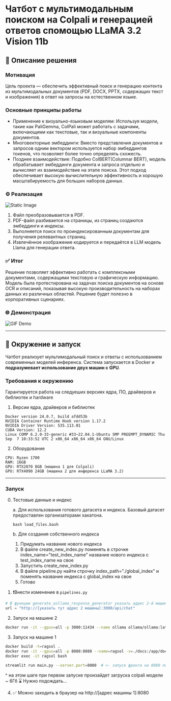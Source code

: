 # Чатбот с мультимодальным поиском на Colpali и генерацией ответов спомощью LLaMA 3.2 Vision 11b

## 🚀 Описание решения

### Мотивация  

Цель проекта — обеспечить эффективный поиск и генерацию контента из мультимодальных документов (PDF, DOCX, PPTX, содержащих текст и изображения) в ответ на запросы на естественном языке.  

### Основные принципы работы  

- Применение к визуально-языковым моделям: Используя модели, такие как PaliGemma, ColPali может работать с задачами, включающими как текстовые, так и визуальные компоненты документов.
- Многовекторные эмбеддинги: Вместо представления документов и запросов одним вектором используется набор эмбеддингов токенов, что позволяет более точно определять схожесть. 
- Позднее взаимодействие: Подобно ColBERT(Columnar BERT), модель обрабатывает эмбеддинги документа и запроса отдельно и вычисляет их взаимодействие на этапе поиска. Этот подход обеспечивает высокую вычислительную эффективность и хорошую масштабируемость для больших наборов данных. 


### ⚙️ Реализация 

![Static Image](http://d.zaix.ru/Km79.png)

1. Файл преобразовывается в PDF.
2. PDF-файл разбивается на страницы, из страниц создаются эмбеддинги и индексы. 
3. Выполняется поиск по проиндексированным документам для получения релевантных страниц.  
4. Извлечённое изображение кодируется и передаётся в LLM модель Llama для генерации ответа.

### ✅ Итог  

Решение позволяет эффективно работать с комплексными документами, содержащими текстовую и графическую информацию. Модель была протестирована на задачах поиска документов на основе OCR и описаний, показывая высокую производительность на наборах данных из различных областей. Решение будет полезно в корпоративных сценариях.


### 🌐 Демонстрация

![GIF Demo](https://github.com/200-OK-Colpali/chat_front/blob/main/Colpali-RAG-demo-ezgif.com-speed.gif)

---

## 🔧 Окружение и запуск

Чатбот реализует мультимодальный поиск и ответы с использованием современных моделей инференса. Система запускается в Docker и **подразумевает использование двух машин с GPU**.

### Требования к окружению
Гарантируется работа на следуеших версиях ядра, ПО, драйверов и библиотек и hardware

1. Версии ядра, драйверов и библиотек
```
Docker version 24.0.7, build afdd53b
NVIDIA Container Runtime Hook version 1.17.2
NVIDIA Driver Version: 535.113.01
CUDA Version: 12.2
Linux COMP 6.2.0-33-generic #33~22.04.1-Ubuntu SMP PREEMPT_DYNAMIC Thu Sep  7 10:33:52 UTC 2 x86_64 x86_64 x86_64 GNU/Linux
```

2. Оборудование
```
CPU: Ryzen 1700
RAM: 16GB
GPU: RTX2070 8GB (машина 1 для Colpali)
GPU: RTX4090 24GB (машина 2 для инференса LLaMA 3.2)
```

---
### Запуск

0. Тестовые данные и индекс
   
   a. Для использования готового датасета и индекса. Базовый датасет предоставлен организаторами хакатона. 
   ```
   bash load_files.bash
   ```
   b. Для создания собственного индекса
      1. Придумать название нового индекса
      2. В файле create_new_index.py поменять в строчке index_name="test_index_name" название нового индекса с test_index_name на свое
      3. Запустить create_new_index.py
      4. В файле pipeline.py найти строчку index_path="./global_index" и поменять название индекса с global_index на свое
      5. Готово

1. ❗Внести изменение в `pipelines.py`

```python
# В функции generate_oollama_response_generator указать адрес 2-й машины и 3000 порт
url = "http://[указать тут адрес 2 машины]:3000/api/chat"
```
2. Запуск на машине 2
   
```bash
docker run -it --gpus=all -p 3000:11434 --name ollama ollama/ollama:latest
```

3. Запуск на машине 1

```bash
docker build -t=ragsol .
docker run -it --gpus=all -p 8080:8080 --name=ragsol -v=./docs:/app/docs -v ./test_dataset:/app/test_dataset -v=./.byaldi:/app/.byaldi -v ./colpali:/app/colpali ragsol
docker exec -it ragsol bash
```

```bash
streamlit run main.py --server.port=8080  # <- запуск фронта на 8080 порту на локал хосте
```
^ на этом шаге при первом запуске произайдет загруска colpali модели ~ 6Гб ⌛️ Нужно подождать...

4. ✅ Можно заходить в браузер на http://[адрес машины 1]:8080

